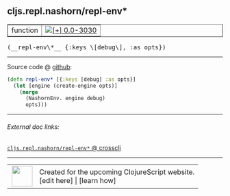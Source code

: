 ## cljs.repl.nashorn/repl-env\*



 <table border="1">
<tr>
<td>function</td>
<td><a href="https://github.com/cljsinfo/cljs-api-docs/tree/0.0-3030"><img valign="middle" alt="[+] 0.0-3030" title="Added in 0.0-3030" src="https://img.shields.io/badge/+-0.0--3030-lightgrey.svg"></a> </td>
</tr>
</table>


 <samp>
(__repl-env\*__ {:keys \[debug\], :as opts})<br>
</samp>

---







Source code @ [github](https://github.com/clojure/clojurescript/blob/r3211/src/clj/cljs/repl/nashorn.clj#L193-L197):

```clj
(defn repl-env* [{:keys [debug] :as opts}]
  (let [engine (create-engine opts)]
    (merge
      (NashornEnv. engine debug)
      opts)))
```

<!--
Repo - tag - source tree - lines:

 <pre>
clojurescript @ r3211
└── src
    └── clj
        └── cljs
            └── repl
                └── <ins>[nashorn.clj:193-197](https://github.com/clojure/clojurescript/blob/r3211/src/clj/cljs/repl/nashorn.clj#L193-L197)</ins>
</pre>

-->

---



###### External doc links:

[`cljs.repl.nashorn/repl-env*` @ crossclj](http://crossclj.info/fun/cljs.repl.nashorn/repl-env*.html)<br>

---

 <table>
<tr><td>
<img valign="middle" align="right" width="48px" src="http://i.imgur.com/Hi20huC.png">
</td><td>
Created for the upcoming ClojureScript website.<br>
[edit here] | [learn how]
</td></tr></table>

[edit here]:https://github.com/cljsinfo/cljs-api-docs/blob/master/cljsdoc/cljs.repl.nashorn/repl-envSTAR.cljsdoc
[learn how]:https://github.com/cljsinfo/cljs-api-docs/wiki/cljsdoc-files

<!--

This information was too distracting to show to readers, but I'll leave it
commented here since it is helpful to:

- pretty-print the data used to generate this document
- and show how to retrieve that data



The API data for this symbol:

```clj
{:ns "cljs.repl.nashorn",
 :name "repl-env*",
 :type "function",
 :signature ["[{:keys [debug], :as opts}]"],
 :source {:code "(defn repl-env* [{:keys [debug] :as opts}]\n  (let [engine (create-engine opts)]\n    (merge\n      (NashornEnv. engine debug)\n      opts)))",
          :title "Source code",
          :repo "clojurescript",
          :tag "r3211",
          :filename "src/clj/cljs/repl/nashorn.clj",
          :lines [193 197]},
 :full-name "cljs.repl.nashorn/repl-env*",
 :full-name-encode "cljs.repl.nashorn/repl-envSTAR",
 :history [["+" "0.0-3030"]]}

```

Retrieve the API data for this symbol:

```clj
;; from Clojure REPL
(require '[clojure.edn :as edn])
(-> (slurp "https://raw.githubusercontent.com/cljsinfo/cljs-api-docs/catalog/cljs-api.edn")
    (edn/read-string)
    (get-in [:symbols "cljs.repl.nashorn/repl-env*"]))
```

-->
